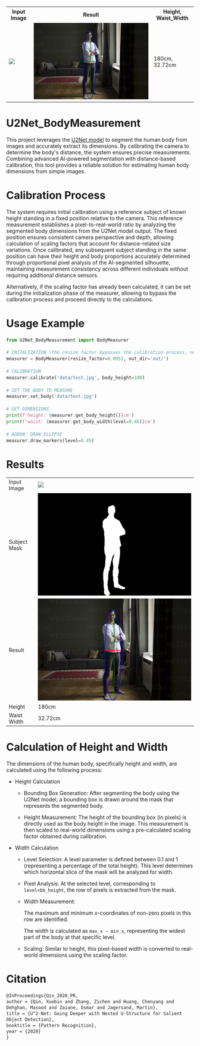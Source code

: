 <table style="width:100%">
  <tr>    
    <th>Input Image</th>
    <th>Result</th>
    <th>Height, Waist_Width</th>
  </tr>
  <tr>    
    <td><img src='data/test.jpg' width='100%'></td>    
    <td><img src='out/test_lines.jpg' width='100%'></td>
    <td>180cm, 32.72cm</td>    
  </tr>
</table>

# U2Net_BodyMeasurement

This project leverages the <a href='https://github.com/LeCongThuong/U2Net'>U2Net model</a> to segment the human body from images and accurately extract its dimensions.
By calibrating the camera to determine the body's distance, the system ensures precise measurements.
Combining advanced AI-powered segmentation with distance-based calibration, this tool provides a reliable solution for estimating human body dimensions from simple images.

# Calibration Process

The system requires initial calibration using a reference subject of known height standing in a fixed position relative to the camera. This reference measurement establishes a pixel-to-real-world ratio by analyzing the segmented body dimensions from the U2Net model output.
The fixed position ensures consistent camera perspective and depth, allowing calculation of scaling factors that account for distance-related size variations.
Once calibrated, any subsequent subject standing in the same position can have their height and body proportions accurately determined through proportional pixel analysis of the AI-segmented silhouette, maintaining measurement consistency across different individuals without requiring additional distance sensors.

Alternatively, if the scaling factor has already been calculated, it can be set during the initialization phase of the measurer, allowing to bypass the calibration process and proceed directly to the calculations.

# Usage Example

```py
from U2Net_BodyMeasurement import BodyMeasurer

# INITALIZATION (the resize factor bypasses the calibration process, no need to set it if you're going to calibrate)
measurer = BodyMeasurer(resize_factor=0.0951, out_dir='out/')

# CALIBRATION
measurer.calibrate('data/test.jpg', body_height=180)

# SET THE BODY TO MEASURE
measurer.set_body('data/test.jpg')

# GET DIMENSIONS
print(f'height: {measurer.get_body_height()}cm')
print(f'waist: {measurer.get_body_width(level=0.45)}cm')

# ADDON: DRAW ELLIPSE
measurer.draw_markers(level=0.45)
```

# Results

<table style="width:100%">
    <tbody>
      <tr>
        <td>Input Image</td>
        <td><img src='data/test.jpg' width='100%'></td>
      </tr>
      <tr>
        <td>Subject Mask</td>
        <td><img src='out/test_mask.jpg' width='100%'></td>
      </tr>
      <tr>        
        <td>Result</td>
        <td><img src='out/test_lines.jpg' width='100%'></td>
      </tr>
      <tr>
        <td>Height</td>
        <td>180cm</td>
      </tr>
      <tr>
        <td>Waist Width</td>
        <td>32.72cm</td>
      </tr>
    </tbody>
  
</table>

# Calculation of Height and Width

The dimensions of the human body, specifically height and width, are calculated using the following process:

- Height Calculation

  - Bounding Box Generation: After segmenting the body using the U2Net model, a bounding box is drawn around the mask that represents the segmented body.

  - Height Measurement: The height of the bounding box (in pixels) is directly used as the body height in the image. This measurement is then scaled to real-world dimensions using a pre-calculated scaling factor obtained during calibration.

- Width Calculation

  - Level Selection: A level parameter is defined between 0.1 and 1 (representing a percentage of the total height). This level determines which horizontal slice of the mask will be analyzed for width.

  - Pixel Analysis: At the selected level, corresponding to `level×bb_height`, the row of pixels is extracted from the mask.

  - Width Measurement:

    The maximum and minimum x-coordinates of non-zero pixels in this row are identified.

    The width is calculated as `max_x − min_x`, representing the widest part of the body at that specific level.

  - Scaling: Similar to height, this pixel-based width is converted to real-world dimensions using the scaling factor.

# Citation

```
@InProceedings{Qin_2020_PR,
author = {Qin, Xuebin and Zhang, Zichen and Huang, Chenyang and Dehghan, Masood and Zaiane, Osmar and Jagersand, Martin},
title = {U^2-Net: Going Deeper with Nested U-Structure for Salient Object Detection},
booktitle = {Pattern Recognition},
year = {2020}
}
```
